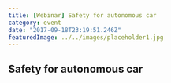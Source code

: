 ```yaml
---
title: [Webinar] Safety for autonomous car
category: event
date: "2017-09-18T23:19:51.246Z"
featuredImage: ../../images/placeholder1.jpg
---
```


## Safety for autonomous car
